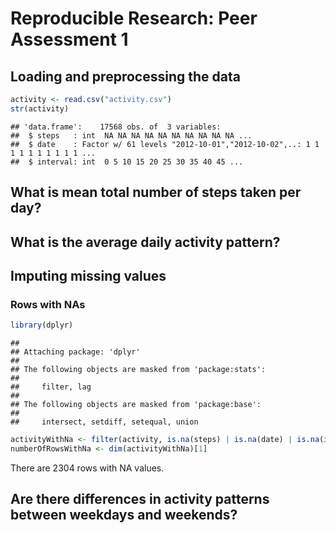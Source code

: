 # Reproducible Research: Peer Assessment 1


## Loading and preprocessing the data

```r
activity <- read.csv("activity.csv")
str(activity)
```

```
## 'data.frame':	17568 obs. of  3 variables:
##  $ steps   : int  NA NA NA NA NA NA NA NA NA NA ...
##  $ date    : Factor w/ 61 levels "2012-10-01","2012-10-02",..: 1 1 1 1 1 1 1 1 1 1 ...
##  $ interval: int  0 5 10 15 20 25 30 35 40 45 ...
```


## What is mean total number of steps taken per day?



## What is the average daily activity pattern?



## Imputing missing values
### Rows with NAs

```r
library(dplyr)
```

```
## 
## Attaching package: 'dplyr'
## 
## The following objects are masked from 'package:stats':
## 
##     filter, lag
## 
## The following objects are masked from 'package:base':
## 
##     intersect, setdiff, setequal, union
```

```r
activityWithNa <- filter(activity, is.na(steps) | is.na(date) | is.na(interval))
numberOfRowsWithNa <- dim(activityWithNa)[1]
```
There are 2304 rows with NA values.

## Are there differences in activity patterns between weekdays and weekends?
